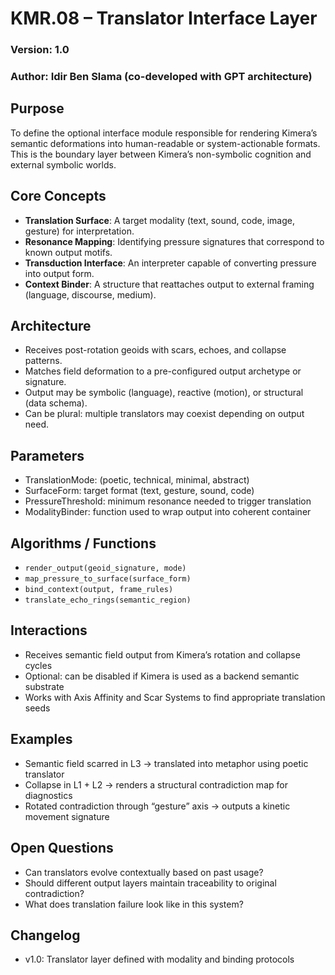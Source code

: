 # KMR.08 – Translator Interface Layer
### Version: 1.0
### Author: Idir Ben Slama (co-developed with GPT architecture)

## Purpose
To define the optional interface module responsible for rendering Kimera’s semantic deformations into human-readable or system-actionable formats. This is the boundary layer between Kimera’s non-symbolic cognition and external symbolic worlds.

## Core Concepts
- **Translation Surface**: A target modality (text, sound, code, image, gesture) for interpretation.
- **Resonance Mapping**: Identifying pressure signatures that correspond to known output motifs.
- **Transduction Interface**: An interpreter capable of converting pressure into output form.
- **Context Binder**: A structure that reattaches output to external framing (language, discourse, medium).

## Architecture
- Receives post-rotation geoids with scars, echoes, and collapse patterns.
- Matches field deformation to a pre-configured output archetype or signature.
- Output may be symbolic (language), reactive (motion), or structural (data schema).
- Can be plural: multiple translators may coexist depending on output need.

## Parameters
- TranslationMode: (poetic, technical, minimal, abstract)
- SurfaceForm: target format (text, gesture, sound, code)
- PressureThreshold: minimum resonance needed to trigger translation
- ModalityBinder: function used to wrap output into coherent container

## Algorithms / Functions
- `render_output(geoid_signature, mode)`
- `map_pressure_to_surface(surface_form)`
- `bind_context(output, frame_rules)`
- `translate_echo_rings(semantic_region)`

## Interactions
- Receives semantic field output from Kimera’s rotation and collapse cycles
- Optional: can be disabled if Kimera is used as a backend semantic substrate
- Works with Axis Affinity and Scar Systems to find appropriate translation seeds

## Examples
- Semantic field scarred in L3 → translated into metaphor using poetic translator
- Collapse in L1 + L2 → renders a structural contradiction map for diagnostics
- Rotated contradiction through “gesture” axis → outputs a kinetic movement signature

## Open Questions
- Can translators evolve contextually based on past usage?
- Should different output layers maintain traceability to original contradiction?
- What does translation failure look like in this system?

## Changelog
- v1.0: Translator layer defined with modality and binding protocols